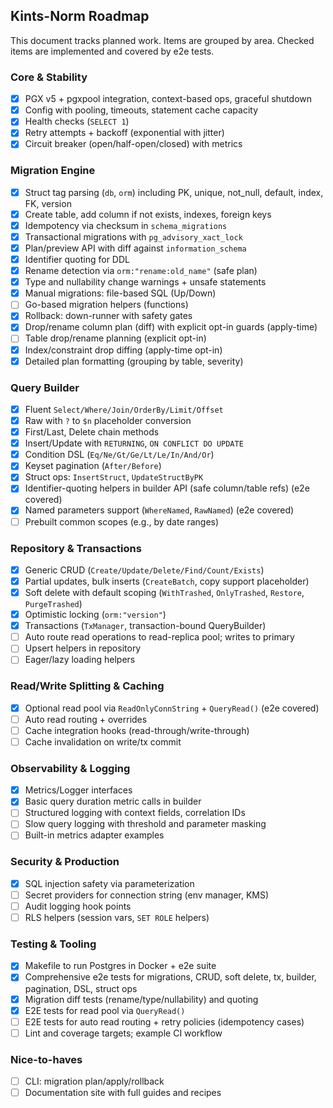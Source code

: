 ## Kints-Norm Roadmap

This document tracks planned work. Items are grouped by area. Checked items are implemented and covered by e2e tests.

### Core & Stability

- [x] PGX v5 + pgxpool integration, context-based ops, graceful shutdown
- [x] Config with pooling, timeouts, statement cache capacity
- [x] Health checks (`SELECT 1`)
- [x] Retry attempts + backoff (exponential with jitter)
- [x] Circuit breaker (open/half-open/closed) with metrics

### Migration Engine

- [x] Struct tag parsing (`db`, `orm`) including PK, unique, not_null, default, index, FK, version
- [x] Create table, add column if not exists, indexes, foreign keys
- [x] Idempotency via checksum in `schema_migrations`
- [x] Transactional migrations with `pg_advisory_xact_lock`
- [x] Plan/preview API with diff against `information_schema`
- [x] Identifier quoting for DDL
- [x] Rename detection via `orm:"rename:old_name"` (safe plan)
- [x] Type and nullability change warnings + unsafe statements
- [x] Manual migrations: file-based SQL (Up/Down)
- [ ] Go-based migration helpers (functions)
- [x] Rollback: down-runner with safety gates
- [x] Drop/rename column plan (diff) with explicit opt-in guards (apply-time)
- [ ] Table drop/rename planning (explicit opt-in)
- [x] Index/constraint drop diffing (apply-time opt-in)
- [x] Detailed plan formatting (grouping by table, severity)

### Query Builder

- [x] Fluent `Select/Where/Join/OrderBy/Limit/Offset`
- [x] Raw with `?` to `$n` placeholder conversion
- [x] First/Last, Delete chain methods
- [x] Insert/Update with `RETURNING`, `ON CONFLICT DO UPDATE`
- [x] Condition DSL (`Eq/Ne/Gt/Ge/Lt/Le/In/And/Or`)
- [x] Keyset pagination (`After/Before`)
- [x] Struct ops: `InsertStruct`, `UpdateStructByPK`
- [x] Identifier-quoting helpers in builder API (safe column/table refs) (e2e covered)
- [x] Named parameters support (`WhereNamed`, `RawNamed`) (e2e covered)
- [ ] Prebuilt common scopes (e.g., by date ranges)

### Repository & Transactions

- [x] Generic CRUD (`Create/Update/Delete/Find/Count/Exists`)
- [x] Partial updates, bulk inserts (`CreateBatch`, copy support placeholder)
- [x] Soft delete with default scoping (`WithTrashed`, `OnlyTrashed`, `Restore`, `PurgeTrashed`)
- [x] Optimistic locking (`orm:"version"`)
- [x] Transactions (`TxManager`, transaction-bound QueryBuilder)
- [ ] Auto route read operations to read-replica pool; writes to primary
- [ ] Upsert helpers in repository
- [ ] Eager/lazy loading helpers

### Read/Write Splitting & Caching

- [x] Optional read pool via `ReadOnlyConnString` + `QueryRead()` (e2e covered)
- [ ] Auto read routing + overrides
- [ ] Cache integration hooks (read-through/write-through)
- [ ] Cache invalidation on write/tx commit

### Observability & Logging

- [x] Metrics/Logger interfaces
- [x] Basic query duration metric calls in builder
- [ ] Structured logging with context fields, correlation IDs
- [ ] Slow query logging with threshold and parameter masking
- [ ] Built-in metrics adapter examples

### Security & Production

- [x] SQL injection safety via parameterization
- [ ] Secret providers for connection string (env manager, KMS)
- [ ] Audit logging hook points
- [ ] RLS helpers (session vars, `SET ROLE` helpers)

### Testing & Tooling

- [x] Makefile to run Postgres in Docker + e2e suite
- [x] Comprehensive e2e tests for migrations, CRUD, soft delete, tx, builder, pagination, DSL, struct ops
- [x] Migration diff tests (rename/type/nullability) and quoting
- [x] E2E tests for read pool via `QueryRead()`
- [ ] E2E tests for auto read routing + retry policies (idempotency cases)
- [ ] Lint and coverage targets; example CI workflow

### Nice-to-haves

- [ ] CLI: migration plan/apply/rollback
- [ ] Documentation site with full guides and recipes
